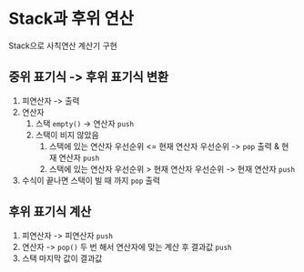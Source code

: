 # Stack과 후위 연산

Stack으로 사칙연산 계산기 구현

## 중위 표기식 -> 후위 표기식 변환

1. 피연산자 -> 출력
2. 연산자
   1. 스택 `empty()` -> 연산자 `push`
   2. 스택이 비지 않았음
      1. 스택에 있는 연산자 우선순위 <= 현재 연산자 우선순위 -> `pop` 출력 & 현재 연산자 `push`
      2. 스택에 있는 연산자 우선순위 > 현재 연산자 우선순위 -> 현재 연산자 `push`
3. 수식이 끝나면 스택이 빌 때 까지 `pop` 출력



## 후위 표기식 계산

1. 피연산자 -> 피연산자 `push`
2. 연산자  -> `pop()` 두 번 해서 연산자에 맞는 계산 후 결과값 `push`
3. 스택 마지막 값이 결과값